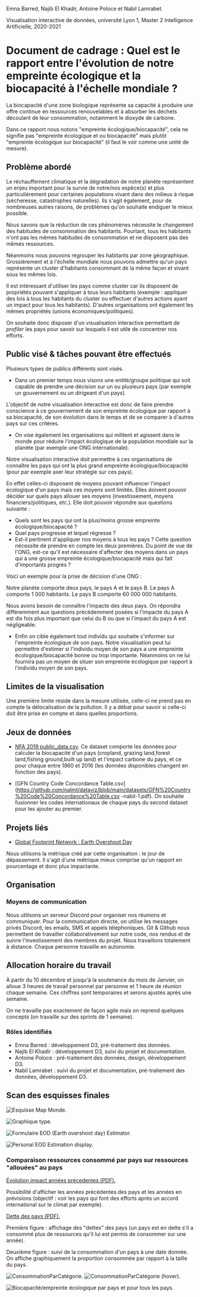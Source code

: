 
Emna Barred, Najib El Khadir, Antoine Poloce et Nabil Lamrabet.

Visualisation interactive de données, université Lyon 1, Master 2 Intelligence Artificielle, 2020-2021

# Document de cadrage : Quel est le rapport entre l'évolution de notre empreinte écologique et la biocapacité à l'échelle mondiale ? 

La biocapacité d'une zone biologique représente sa capacité à produire une offre continue en ressources renouvelables et à absorber les déchets découlant de leur consommation, notamment le dioxyde de carbone.

Dans ce rapport nous notons "empreinte écologique/biocapacité", cela ne signifie pas "empreinte écologique et ou biocapacité" mais plutôt "empreinte écologique sur biocapacité" (il faut le voir comme une unité de mesure).

## Problème abordé

Le réchauffement climatique et la dégradation de notre planète représentent un enjeu important pour la survie de notre/nos espèce(s) et plus particulièrement pour certaines populations vivant dans des milieux à risque (sécheresse, catastrophes naturelles). Ils s'agit également, pour de nombreuses autres raisons, de problèmes qu'on souhaite endiguer le mieux possible.

Nous savons que la réduction de ces phénomènes nécessite le changement des habitudes de consommation des habitants. Pourtant, tous les habitants n'ont pas les mêmes habitudes de consommation et ne disposent pas des mêmes ressources. 

Néanmoins nous pouvons regrouper les habitants par zone géographique. Grossièrement et à l'échelle mondiale nous pouvons admettre qu'un pays représente un cluster d'habitants consommant de la même façon et vivant sous les mêmes lois.

Il est intéressant d'utiliser les pays comme cluster car ils disposent de propriétés pouvant s'appliquer à tous leurs habitants (exemple : appliquer des lois à tous les habitants du cluster ou effectuer d'autres actions ayant un impact pour tous les habitants). D'autres organisations ont également les mêmes propriétés (unions économiques/politiques).

On souhaite donc disposer d'un visualisation interactive permettant de *profiler* les pays pour savoir sur lesquels il est utile de concentrer nos efforts.

## Public visé & tâches pouvant être effectués

Plusieurs types de publics différents sont visés.

- Dans un premier temps nous visons une entité/groupe politique qui soit capable de prendre une décision sur un ou plusieurs pays (par exemple un gouvernement ou un dirigeant d'un pays).

L'objectif de notre visualisation interactive est donc de faire prendre conscience à ce gouvernement de son empreinte écologique par rapport à sa biocapacité, de son évolution dans le temps et de se comparer à d'autres pays sur ces critères.

- On vise également les organisations qui militent et agissent dans le monde pour réduire l'impact écologique de la population mondiale sur la planète (par exemple une ONG internationale).

Notre visualisation interactive doit permettre à ces organisations de connaître les pays qui ont la plus grand empreinte écologique/biocapacité (pour par exemple axer leur stratégie sur ces pays).

En effet celles-ci disposent de moyens pouvant influencer l'impact écologique d'un pays mais ces moyens sont limités. Elles doivent pouvoir décider sur quels pays allouer ses moyens (investissement, moyens financiers/politiques, etc.). Elle doit pouvoir répondre aux questions suivante :

- Quels sont les pays qui ont la plus/moins grosse empreinte écologique/biocapacité ?
- Quel pays progresse et lequel régresse ?
- Est-il pertinent d'appliquer nos moyens à tous les pays ? Cette question nécessite de prendre en compte les deux premières. Du point de vue de l'ONG, est-ce qu'il est nécessaire d'affecter des moyens dans un pays qui a une grosse empreinte écologique/biocapacité mais qui fait d'importants progrès ?

Voici un exemple pour la prise de décision d'une ONG :

Notre planète comporte deux pays, le pays A et le pays B.
Le pays A comporte 1 000 habitants.
Le pays B comporte 60 000 000 habitants.

Nous avons besoin de connaître l'impacte des deux pays.
On répondra différemment aux questions précédemment posées si l'impacte du pays A est dix fois plus important que celui du B ou que si l'impact du pays A est négligeable.


- Enfin on cible également tout individu qui souhaite s'informer sur l'empreinte écologique de son pays. Notre visualisation peut lui permettre d'estimer si l'individu moyen de son pays a une empreinte écologique/biocapacité bonne ou trop importante. Néanmoins on ne lui fournira pas un moyen de situer son empreinte écologique par rapport à l'individu moyen de son pays.

## Limites de la visualisation

Une première limite réside dans la mesure utilisée, celle-ci ne prend pas en compte la délocalisation de la pollution. Il y a débat pour savoir si celle-ci doit être prise en compte et dans quelles proportions.

## Jeux de données

- [NFA 2019 public_data.csv](https://github.com/nalmt/dataviz/blob/main/datasets/NFA%202019%20public_data.csv).
Ce dataset comporte les données pour calculer la biocapacité d'un pays (cropland, grazing land,forest land,fishing ground,built up land) et l'impact carbone du pays, et ce pour chaque entre 1960 et 2016 (les données disponibles changent en fonction des pays).

- [GFN Country Code Concordance Table.csv](https://github.com/nalmt/dataviz/blob/main/datasets/GFN%20Country%20Code%20Concordance%20Table.csv
-nabil-1.pdf).
On souhaite fusionner les codes internationaux de chaque pays du second dataset pour les ajouter au premier.

## Projets liés 

- [Global Footprint Network : Earth Overshoot Day](https://www.footprintnetwork.org/our-work/earth-overshoot-day/)

Nous utilisons la métrique créé par cette organisation : le jour de dépassement. Il s'agit d'une métrique mieux comprise qu'un rapport en pourcentage et donc plus impactante. 

## Organisation

### Moyens de communication

Nous utilisons un serveur Discord pour organiser nos réunions et communiquer. Pour la communication directe, on utilise les messages privés Discord, les emails, SMS et appels téléphoniques. 
Git & Github nous permettent de travailler collaborativement sur notre code, nos rendus et de suivre l'investissement des membres du projet. Nous travaillons totalement à distance. Chaque personne travaille en autonomie. 

## Allocation horaire du travail

À partir du 10 décembre et jusqu'à la soutenance du mois de Janvier, on alloue 3 heures de travail personnel par personne et 1 heure de réunion chaque semaine. Ces chiffres sont temporaires et serons ajustés après une semaine.

On ne travaille pas exactement de façon agile mais on reprend quelques concepts (on travaille sur des sprints de 1 semaine). 


### Rôles identifiés

- Emna Barred : développement D3, pré-traitement des données.
- Najib El Khadir : développement D3, suivi du projet et documentation.
- Antoine Poloce : pré-traitement des données, design, développement D3.
- Nabil Lamrabet : suivi du projet et documentation, pré-traitement des données, développement D3.

## Scan des esquisses finales

![Esquisse Map Monde.](assets/img/Esquisses.png)

![Graphique type.](assets/img/Esquisse2.png)

![Formulaire EOD (Earth overshoot day) Estimator.](assets/img/Esquisse3.png)

![Personal EOD Estimation display.](assets/img/Esquisse4.png)

### Comparaison ressources consommé par pays sur ressources "allouées" au pays

[Évolution impact années précedentes (PDF).](https://github.com/nalmt/dataviz/blob/main/assets/esquisses_nabil/esquisse-nabil-1.pdf)

Possibilité d'afficher les années précédentes des pays et les années en prévisions (objectif : voir les pays qui font des efforts après un accord international sur le climat par exemple).

[Dette des pays (PDF).](https://github.com/nalmt/dataviz/blob/main/assets/esquisses_nabil/esquisse-nabil-2-3.pdf)

Première figure : affichage des "dettes" des pays (un pays est en dette s'il a consommé plus de ressources qu'il lui est permis de consommer sur une année).

Deuxième figure : suivi de la consommation d'un pays à une date donnée. On affiche graphiquement la proportion consommée par rapport à la taille du pays.


![ConsommationParCatégorie.](assets/img/ConsommationParCatégorie.png)
![ConsommationParCatégorie (hover).](assets/img/ConsommationParCatégorie(hover).png)


![Biocapacité/empreinte écologique par pays et pour tous les pays.](assets/img/esquisse2.png)